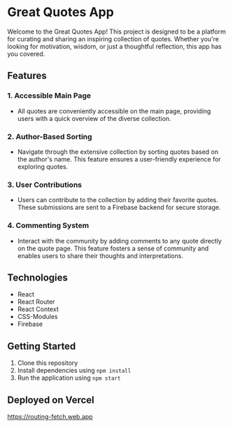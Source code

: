# Great Quotes App  

Welcome to the Great Quotes App! This project is designed to be a platform for curating and sharing an inspiring collection of quotes. Whether you're looking for motivation, wisdom, or just a thoughtful reflection, this app has you covered.

## Features

### 1. Accessible Main Page
- All quotes are conveniently accessible on the main page, providing users with a quick overview of the diverse collection.
  
### 2. Author-Based Sorting
- Navigate through the extensive collection by sorting quotes based on the author's name. This feature ensures a user-friendly experience for exploring quotes.
### 3. User Contributions
- Users can contribute to the collection by adding their favorite quotes. These submissions are sent to a Firebase backend for secure storage.
### 4. Commenting System
- Interact with the community by adding comments to any quote directly on the quote page. This feature fosters a sense of community and enables users to share their thoughts and interpretations. </br>
  
## Technologies

- React
- React Router
- React Context
- CSS-Modules
- Firebase<br />
  
## Getting Started

1. Clone this repository
2. Install dependencies using `npm install`
3. Run the application using `npm start`<br />
   
## Deployed on Vercel
https://routing-fetch.web.app 